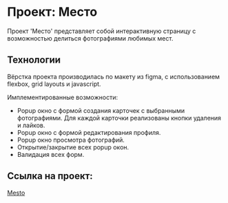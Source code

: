 # Проект: Место
Проект 'Место' представляет собой интерактивную страницу с возможностью делиться фотографиями любимых мест.

## Технологии
Вёрстка проекта производилась по макету из figma, с использованием flexbox, grid layouts и javascript.

Имплементированные возможности: 
 - Popup окно с формой создания карточек с выбранными фотографиями. Для каждой карточки реализованы кнопки удаления и лайков.
 - Popup окно с формой редактирования профиля.
 - Popup окно просмотра фотографий.
 - Открытие/закрытие всех popup окон.
 - Валидация всех форм.

##  Ссылка на проект:
[Mesto](https://aly0m.github.io/mesto/)
